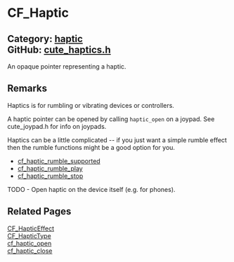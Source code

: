 [//]: # (This file is automatically generated by Cute Framework's docs parser.)
[//]: # (Do not edit this file by hand!)
[//]: # (See: https://github.com/RandyGaul/cute_framework/blob/master/samples/docs_parser.cpp)
[](../header.md ':include')

# CF_Haptic

Category: [haptic](/api_reference?id=haptic)  
GitHub: [cute_haptics.h](https://github.com/RandyGaul/cute_framework/blob/master/include/cute_haptics.h)  
---

An opaque pointer representing a haptic.

## Remarks

Haptics is for rumbling or vibrating devices or controllers.

A haptic pointer can be opened by calling `haptic_open` on a joypad. See cute_joypad.h for info on joypads.

Haptics can be a little complicated -- if you just want a simple rumble effect then the rumble functions might be a good option for you.
- [cf_haptic_rumble_supported](/haptic/cf_haptic_rumble_supported.md)
- [cf_haptic_rumble_play](/haptic/cf_haptic_rumble_play.md)
- [cf_haptic_rumble_stop](/haptic/cf_haptic_rumble_stop.md)

TODO - Open haptic on the device itself (e.g. for phones).

## Related Pages

[CF_HapticEffect](/haptic/cf_hapticeffect.md)  
[CF_HapticType](/haptic/cf_haptictype.md)  
[cf_haptic_open](/haptic/cf_haptic_open.md)  
[cf_haptic_close](/haptic/cf_haptic_close.md)  
